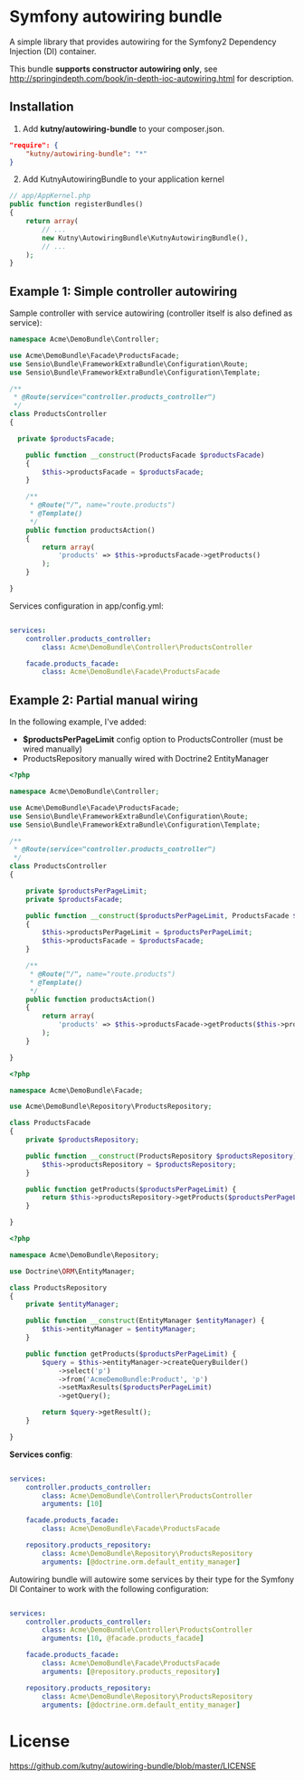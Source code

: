 Symfony autowiring bundle
======================

A simple library that provides autowiring for the Symfony2 Dependency Injection (DI) container.

This bundle **supports constructor autowiring only**, see http://springindepth.com/book/in-depth-ioc-autowiring.html for description.

Installation
------------

1) Add __kutny/autowiring-bundle__ to your composer.json.

~~~~~ json
"require": {
    "kutny/autowiring-bundle": "*"
}
~~~~~

2) Add KutnyAutowiringBundle to your application kernel

~~~~~ php
// app/AppKernel.php
public function registerBundles()
{
    return array(
        // ...
        new Kutny\AutowiringBundle\KutnyAutowiringBundle(),
        // ...
    );
}
~~~~~

Example 1: Simple controller autowiring
-----------------------------------------

Sample controller with service autowiring (controller itself is also defined as service):

~~~~~ php
namespace Acme\DemoBundle\Controller;

use Acme\DemoBundle\Facade\ProductsFacade;
use Sensio\Bundle\FrameworkExtraBundle\Configuration\Route;
use Sensio\Bundle\FrameworkExtraBundle\Configuration\Template;

/**
 * @Route(service="controller.products_controller")
 */
class ProductsController
{

  private $productsFacade;

    public function __construct(ProductsFacade $productsFacade)
    {
        $this->productsFacade = $productsFacade;
    }

    /**
     * @Route("/", name="route.products")
     * @Template()
     */
    public function productsAction()
    {
        return array(
            'products' => $this->productsFacade->getProducts()
        );
    }

}
~~~~~

Services configuration in app/config.yml:

~~~~~ yml

services:
    controller.products_controller:
        class: Acme\DemoBundle\Controller\ProductsController

    facade.products_facade:
        class: Acme\DemoBundle\Facade\ProductsFacade
~~~~~ 

Example 2: Partial manual wiring
-----------------------------------------

In the following example, I've added:

* __$productsPerPageLimit__ config option to ProductsController (must be wired manually)
* ProductsRepository manually wired with Doctrine2 EntityManager

~~~~~ php
<?php

namespace Acme\DemoBundle\Controller;

use Acme\DemoBundle\Facade\ProductsFacade;
use Sensio\Bundle\FrameworkExtraBundle\Configuration\Route;
use Sensio\Bundle\FrameworkExtraBundle\Configuration\Template;

/**
 * @Route(service="controller.products_controller")
 */
class ProductsController
{

    private $productsPerPageLimit;
    private $productsFacade;

    public function __construct($productsPerPageLimit, ProductsFacade $productsFacade)
    {
        $this->productsPerPageLimit = $productsPerPageLimit;
        $this->productsFacade = $productsFacade;
    }

    /**
     * @Route("/", name="route.products")
     * @Template()
     */
    public function productsAction()
    {
        return array(
            'products' => $this->productsFacade->getProducts($this->productsPerPageLimit)
        );
    }

}
~~~~~ 

~~~~~ php
<?php

namespace Acme\DemoBundle\Facade;

use Acme\DemoBundle\Repository\ProductsRepository;

class ProductsFacade
{
    private $productsRepository;

	public function __construct(ProductsRepository $productsRepository) {
		$this->productsRepository = $productsRepository;
	}

	public function getProducts($productsPerPageLimit) {
		return $this->productsRepository->getProducts($productsPerPageLimit);
	}

}
~~~~~ 

~~~~~ php
<?php

namespace Acme\DemoBundle\Repository;

use Doctrine\ORM\EntityManager;

class ProductsRepository
{
    private $entityManager;

    public function __construct(EntityManager $entityManager) {
        $this->entityManager = $entityManager;
    }

    public function getProducts($productsPerPageLimit) {
        $query = $this->entityManager->createQueryBuilder()
            ->select('p')
            ->from('AcmeDemoBundle:Product', 'p')
            ->setMaxResults($productsPerPageLimit)
            ->getQuery();

        return $query->getResult();
	}

}
~~~~~ 

**Services config**:

~~~~~ yml

services:
    controller.products_controller:
        class: Acme\DemoBundle\Controller\ProductsController
        arguments: [10]

    facade.products_facade:
        class: Acme\DemoBundle\Facade\ProductsFacade

    repository.products_repository:
        class: Acme\DemoBundle\Repository\ProductsRepository
        arguments: [@doctrine.orm.default_entity_manager]
~~~~~

Autowiring bundle will autowire some services by their type for the Symfony DI Container to work with the following configuration:

~~~~~ yml

services:
    controller.products_controller:
        class: Acme\DemoBundle\Controller\ProductsController
        arguments: [10, @facade.products_facade]

    facade.products_facade:
        class: Acme\DemoBundle\Facade\ProductsFacade
        arguments: [@repository.products_repository]

    repository.products_repository:
        class: Acme\DemoBundle\Repository\ProductsRepository
        arguments: [@doctrine.orm.default_entity_manager]
~~~~~


License
=======

https://github.com/kutny/autowiring-bundle/blob/master/LICENSE